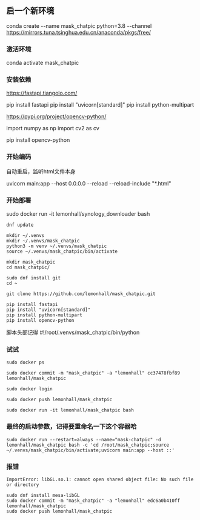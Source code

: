 ## 启一个新环境
conda create --name mask_chatpic python=3.8 --channel https://mirrors.tuna.tsinghua.edu.cn/anaconda/pkgs/free/


### 激活环境
conda activate mask_chatpic


### 安装依赖
https://fastapi.tiangolo.com/


pip install fastapi
pip install "uvicorn[standard]"
pip install python-multipart


https://pypi.org/project/opencv-python/

import numpy as np
import cv2 as cv

pip install opencv-python

### 开始编码

自动重启，监听html文件本身

uvicorn main:app --host 0.0.0.0 --reload --reload-include "*.html"

### 开始部署

sudo docker run -it lemonhall/synology_downloader bash

	dnf update

	mkdir ~/.venvs
	mkdir ~/.venvs/mask_chatpic
	python3 -m venv ~/.venvs/mask_chatpic
	source ~/.venvs/mask_chatpic/bin/activate

	mkdir mask_chatpic
	cd mask_chatpic/

	sudo dnf install git
	cd ~

	git clone https://github.com/lemonhall/mask_chatpic.git

	pip install fastapi
	pip install "uvicorn[standard]"
	pip install python-multipart
	pip install opencv-python

脚本头部记得
#!/root/.venvs/mask_chatpic/bin/python

### 试试

	sudo docker ps

	sudo docker commit -m "mask_chatpic" -a "lemonhall" cc37478fbf89 lemonhall/mask_chatpic

	sudo docker login

	sudo docker push lemonhall/mask_chatpic

	sudo docker run -it lemonhall/mask_chatpic bash



### 最终的启动参数，记得要重命名一下这个容器哈

	sudo docker run --restart=always --name="mask-chatpic" -d lemonhall/mask_chatpic bash -c 'cd /root/mask_chatpic;source ~/.venvs/mask_chatpic/bin/activate;uvicorn main:app --host ::' 

### 报错
	ImportError: libGL.so.1: cannot open shared object file: No such file or directory

	sudo dnf install mesa-libGL
	sudo docker commit -m "mask_chatpic" -a "lemonhall" edc6a0b410ff lemonhall/mask_chatpic
	sudo docker push lemonhall/mask_chatpic